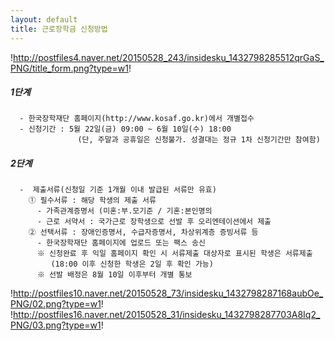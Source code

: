 ```yaml
---
layout: default
title: 근로장학금 신청방법
---
```

!http://postfiles4.naver.net/20150528_243/insidesku_1432798285512qrGaS_PNG/title_form.png?type=w1!

##### 1단계
      - 한국장학재단 홈페이지(http://www.kosaf.go.kr)에서 개별접수
      - 신청기간 : 5월 22일(금) 09:00 ~ 6월 10일(수) 18:00
                   (단, 주말과 공휴일은 신청불가. 성결대는 정규 1차 신청기간만 참여함)
                   
                   
##### 2단계
      -  제출서류(신청일 기준 1개월 이내 발급된 서류만 유효)
        ① 필수서류 : 해당 학생의 제출 서류
          - 가족관계증명서 (미혼:부.모기준 / 기혼:본인명의
          - 근로 서약서 : 국가근로 장학생으로 선발 후 오리엔테이션에서 제출
        ② 선택서류 : 장애인증명서, 수급자증명서, 차상위계층 증빙서류 등
          - 한국장학재단 홈페이지에 업로드 또는 팩스 송신
          ※ 신청완료 후 익일 홈페이지 확인 시 서류제출 대상자로 표시된 학생은 서류제출
             (18:00 이후 신청한 학생은 2일 후 ​확인 가능)
          ※ 선발 배정은 8월 10일 이후부터 개별 통보

!http://postfiles10.naver.net/20150528_73/insidesku_1432798287168aubOe_PNG/02.png?type=w1!
!http://postfiles16.naver.net/20150528_31/insidesku_1432798287703A8Iq2_PNG/03.png?type=w1!
